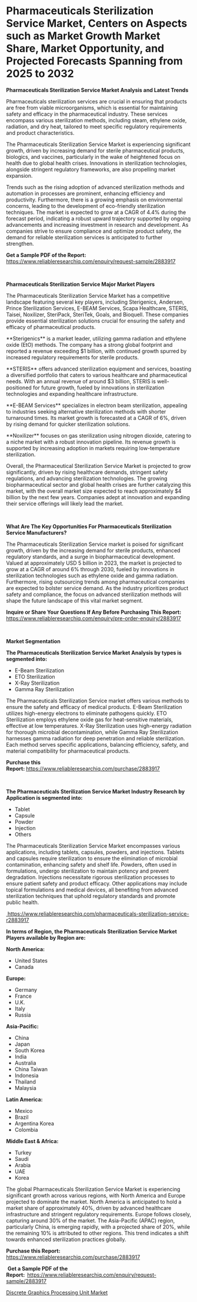 <p><h1>Pharmaceuticals Sterilization Service Market, Centers on Aspects such as Market Growth Market Share, Market Opportunity, and Projected Forecasts Spanning from 2025 to 2032</h1></p><p><strong>Pharmaceuticals Sterilization Service Market Analysis and Latest Trends</strong></p>
<p><p>Pharmaceuticals sterilization services are crucial in ensuring that products are free from viable microorganisms, which is essential for maintaining safety and efficacy in the pharmaceutical industry. These services encompass various sterilization methods, including steam, ethylene oxide, radiation, and dry heat, tailored to meet specific regulatory requirements and product characteristics.</p><p>The Pharmaceuticals Sterilization Service Market is experiencing significant growth, driven by increasing demand for sterile pharmaceutical products, biologics, and vaccines, particularly in the wake of heightened focus on health due to global health crises. Innovations in sterilization technologies, alongside stringent regulatory frameworks, are also propelling market expansion. </p><p>Trends such as the rising adoption of advanced sterilization methods and automation in processes are prominent, enhancing efficiency and productivity. Furthermore, there is a growing emphasis on environmental concerns, leading to the development of eco-friendly sterilization techniques. The market is expected to grow at a CAGR of 4.4% during the forecast period, indicating a robust upward trajectory supported by ongoing advancements and increasing investment in research and development. As companies strive to ensure compliance and optimize product safety, the demand for reliable sterilization services is anticipated to further strengthen.</p></p>
<p><strong>Get a Sample PDF of the Report:&nbsp;</strong> <a href="https://www.reliableresearchiq.com/enquiry/request-sample/2883917?utm_campaign=2443&utm_medium=2&utm_source=Github&utm_content=ia&utm_term=13032025&utm_id=pharmaceuticals-sterilization-service">https://www.reliableresearchiq.com/enquiry/request-sample/2883917</a></p>
<p>&nbsp;</p>
<p><strong>Pharmaceuticals Sterilization Service Major Market Players</strong></p>
<p><p>The Pharmaceuticals Sterilization Service Market has a competitive landscape featuring several key players, including Sterigenics, Andersen, Prince Sterilization Services, E-BEAM Services, Scapa Healthcare, STERIS, Taisei, Noxilizer, SteriPack, SteriTek, Goals, and Bioquell. These companies provide essential sterilization solutions crucial for ensuring the safety and efficacy of pharmaceutical products.</p><p>**Sterigenics** is a market leader, utilizing gamma radiation and ethylene oxide (EtO) methods. The company has a strong global footprint and reported a revenue exceeding $1 billion, with continued growth spurred by increased regulatory requirements for sterile products.</p><p>**STERIS** offers advanced sterilization equipment and services, boasting a diversified portfolio that caters to various healthcare and pharmaceutical needs. With an annual revenue of around $3 billion, STERIS is well-positioned for future growth, fueled by innovations in sterilization technologies and expanding healthcare infrastructure.</p><p>**E-BEAM Services** specializes in electron beam sterilization, appealing to industries seeking alternative sterilization methods with shorter turnaround times. Its market growth is forecasted at a CAGR of 6%, driven by rising demand for quicker sterilization solutions.</p><p>**Noxilizer** focuses on gas sterilization using nitrogen dioxide, catering to a niche market with a robust innovation pipeline. Its revenue growth is supported by increasing adoption in markets requiring low-temperature sterilization.</p><p>Overall, the Pharmaceutical Sterilization Service Market is projected to grow significantly, driven by rising healthcare demands, stringent safety regulations, and advancing sterilization technologies. The growing biopharmaceutical sector and global health crises are further catalyzing this market, with the overall market size expected to reach approximately $4 billion by the next few years. Companies adept at innovation and expanding their service offerings will likely lead the market.</p></p>
<p>&nbsp;</p>
<p><strong>What Are The Key Opportunities For Pharmaceuticals Sterilization Service Manufacturers?</strong></p>
<p><p>The Pharmaceuticals Sterilization Service market is poised for significant growth, driven by the increasing demand for sterile products, enhanced regulatory standards, and a surge in biopharmaceutical development. Valued at approximately USD 5 billion in 2023, the market is projected to grow at a CAGR of around 6% through 2030, fueled by innovations in sterilization technologies such as ethylene oxide and gamma radiation. Furthermore, rising outsourcing trends among pharmaceutical companies are expected to bolster service demand. As the industry prioritizes product safety and compliance, the focus on advanced sterilization methods will shape the future landscape of this vital market segment.</p></p>
<p><strong>Inquire or Share Your Questions If Any Before Purchasing This Report:</strong> <a href="https://www.reliableresearchiq.com/enquiry/pre-order-enquiry/2883917?utm_campaign=2443&utm_medium=2&utm_source=Github&utm_content=ia&utm_term=13032025&utm_id=pharmaceuticals-sterilization-service">https://www.reliableresearchiq.com/enquiry/pre-order-enquiry/2883917</a></p>
<p>&nbsp;</p>
<p><strong>Market Segmentation</strong></p>
<p><strong>The Pharmaceuticals Sterilization Service Market Analysis by types is segmented into:</strong></p>
<p><ul><li>E-Beam Sterilization</li><li>ETO Sterilization</li><li>X-Ray Sterilization</li><li>Gamma Ray Sterilization</li></ul></p>
<p><p>The Pharmaceuticals Sterilization Service market offers various methods to ensure the safety and efficacy of medical products. E-Beam Sterilization utilizes high-energy electrons to eliminate pathogens quickly. ETO Sterilization employs ethylene oxide gas for heat-sensitive materials, effective at low temperatures. X-Ray Sterilization uses high-energy radiation for thorough microbial decontamination, while Gamma Ray Sterilization harnesses gamma radiation for deep penetration and reliable sterilization. Each method serves specific applications, balancing efficiency, safety, and material compatibility for pharmaceutical products.</p></p>
<p><strong>Purchase this Report:&nbsp;</strong><a href="https://www.reliableresearchiq.com/purchase/2883917?utm_campaign=2443&utm_medium=2&utm_source=Github&utm_content=ia&utm_term=13032025&utm_id=pharmaceuticals-sterilization-service">https://www.reliableresearchiq.com/purchase/2883917</a></p>
<p>&nbsp;</p>
<p><strong>The Pharmaceuticals Sterilization Service Market Industry Research by Application is segmented into:</strong></p>
<p><ul><li>Tablet</li><li>Capsule</li><li>Powder</li><li>Injection</li><li>Others</li></ul></p>
<p><p>The Pharmaceuticals Sterilization Service Market encompasses various applications, including tablets, capsules, powders, and injections. Tablets and capsules require sterilization to ensure the elimination of microbial contamination, enhancing safety and shelf life. Powders, often used in formulations, undergo sterilization to maintain potency and prevent degradation. Injections necessitate rigorous sterilization processes to ensure patient safety and product efficacy. Other applications may include topical formulations and medical devices, all benefiting from advanced sterilization techniques that uphold regulatory standards and promote public health.</p></p>
<p><a href="https://www.reliableresearchiq.com/pharmaceuticals-sterilization-service-r2883917?utm_campaign=2443&utm_medium=2&utm_source=Github&utm_content=ia&utm_term=13032025&utm_id=pharmaceuticals-sterilization-service">&nbsp;https://www.reliableresearchiq.com/pharmaceuticals-sterilization-service-r2883917</a></p>
<p><strong>In terms of Region, the Pharmaceuticals Sterilization Service Market Players available by Region are:</strong></p>
<p>
    <p> <strong> North America: </strong>
        <ul>
            <li>United States</li>
            <li>Canada</li>
        </ul>
        </p> 
    <p> <strong> Europe: </strong>
        <ul>
            <li>Germany</li>
            <li>France</li>
            <li>U.K.</li>
            <li>Italy</li>
            <li>Russia</li>
        </ul>
        </p> 
    <p> <strong> Asia-Pacific: </strong>
        <ul>
            <li>China</li>
            <li>Japan</li>
            <li>South Korea</li>
            <li>India</li>
            <li>Australia</li>
            <li>China Taiwan</li>
            <li>Indonesia</li>
            <li>Thailand</li>
            <li>Malaysia</li>
        </ul>
        </p> 
    <p> <strong> Latin America: </strong>
        <ul>
            <li>Mexico</li>
            <li>Brazil</li>
            <li>Argentina Korea</li>
            <li>Colombia</li>
        </ul>
        </p> 
    <p> <strong> Middle East & Africa: </strong>
        <ul>
            <li>Turkey</li>
            <li>Saudi</li>
            <li>Arabia</li>
            <li>UAE</li>
            <li>Korea</li>
        </ul>
    </p>
    </p>
<p><p>The global Pharmaceuticals Sterilization Service Market is experiencing significant growth across various regions, with North America and Europe projected to dominate the market. North America is anticipated to hold a market share of approximately 40%, driven by advanced healthcare infrastructure and stringent regulatory requirements. Europe follows closely, capturing around 30% of the market. The Asia-Pacific (APAC) region, particularly China, is emerging rapidly, with a projected share of 20%, while the remaining 10% is attributed to other regions. This trend indicates a shift towards enhanced sterilization practices globally.</p></p>
<p><strong>Purchase this Report: </strong><a href="https://www.reliableresearchiq.com/purchase/2883917?utm_campaign=2443&utm_medium=2&utm_source=Github&utm_content=ia&utm_term=13032025&utm_id=pharmaceuticals-sterilization-service">https://www.reliableresearchiq.com/purchase/2883917</a></p>
<p>&nbsp;<strong>Get a Sample PDF of the Report:&nbsp;&nbsp;</strong><a href="https://www.reliableresearchiq.com/enquiry/request-sample/2883917?utm_campaign=2443&utm_medium=2&utm_source=Github&utm_content=ia&utm_term=13032025&utm_id=pharmaceuticals-sterilization-service">https://www.reliableresearchiq.com/enquiry/request-sample/2883917</a></p>
<p><strong></strong></p>
<p><p><a href="https://github.com/comasnickie/Market-Research-Report-List-1/blob/main/discrete-graphics-processing-unit-market.md?utm_campaign=2443&utm_medium=2&utm_source=Github&utm_content=ia&utm_term=13032025&utm_id=pharmaceuticals-sterilization-service">Discrete Graphics Processing Unit Market</a></p></p>